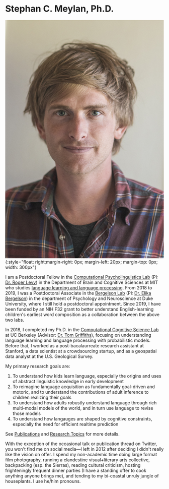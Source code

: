 # Stephan C. Meylan, Ph.D.

![portrait](images/portrait.jpg){:style="float: right;margin-right: 0px; margin-left: 20px; margin-top: 0px; width: 300px"}

I am a Postdoctoral Fellow in the [Computational Psycholinguistics Lab](http://cpl.mit.edu) (PI: [Dr. Roger Levy](http://www.mit.edu/~rplevy/index.html)) in the Department of Brain and Cognitive Sciences at MIT who studies [language learning and language processing](/research). From 2018 to 2019, I was a Postdoctoral Associate in the [Bergelson Lab](http://bergelsonlab.com) (PI: [Dr. Elika Bergelson](https://psychandneuro.duke.edu/people/elika-bergelson)) in the department of Psychology and Neuroscience at Duke University, where I still hold a postdoctoral appointment. Since 2019, I have been funded by an NIH F32 grant to better understand English-learning children's earliest word composition as a collaboration between the above two labs.  

In 2018, I completed my Ph.D. in the [Computational Cognitive Science Lab](http://cocosci.berkeley.edu) at UC Berkeley (Advisor: [Dr. Tom Griffiths](https://psych.princeton.edu/person/tom-griffiths)), focusing on understanding language learning and language processing with probabilistic models. Before that, I worked as a post-bacalaurreate research assistant at Stanford, a data scientist at a crowdsourcing startup, and as a geospatial data analyst at the U.S. Geological Survey.

My primary research goals are:
 
 1. To understand how kids learn language, especially the origins and uses of abstract linguistic knowledge in early development
 2. To reimagine language acquisition as fundamentally goal-driven and motoric, and to understand the contributions of adult inference to children realizing their goals 
 3. To understand how adults robustly understand language through rich multi-modal models of the world, and in turn use language to revise those models
 4. To understand how langauges are shaped by cognitive constraints, especially the need for efficient realtime prediction
 
See [Publications](/publications) and [Research Topics](/research) for more details.

With the exception of the occasional talk or publication thread on Twitter, you won't find me on social media—I left in 2012 after deciding I didn't really like the vision on offer. I spend my non-academic time doing large format film photography, running a clandestine visual+literary arts collective, backpacking (esp. the Sierras), reading cultural criticism, hosting frighteningly frequent dinner parties (I have a standing offer to cook anything anyone brings me), and tending to my bi-coastal unruly jungle of houseplants. I use he/him pronouns.
